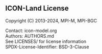 ## ICON-Land License

Copyright (C) 2013-2024, MPI-M, MPI-BGC
  
Contact: icon-model.org  
Authors: AUTHORS.md  
See LICENSES/ for license information  
SPDX-License-Identifier: BSD-3-Clause
